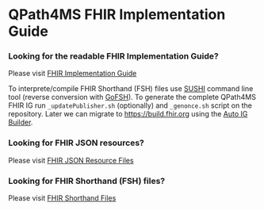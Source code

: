 # QPath4MS FHIR Implementation Guide

### Looking for the readable FHIR Implementation Guide?

Please visit [FHIR Implementation Guide](https://helict.github.io/qpath-fhir-resources/output/)

To interprete/compile FHIR Shorthand (FSH) files use [SUSHI](https://github.com/FHIR/sushi) command line tool (reverse conversion
with [GoFSH](https://github.com/FHIR/GoFSH)). To generate the complete QPath4MS FHIR IG run `_updatePublisher.sh` (optionally) and
`_genonce.sh` script on the repository. Later we can migrate to https://build.fhir.org using the 
[Auto IG Builder](https://github.com/FHIR/auto-ig-builder).

### Looking for FHIR JSON resources?

Please visit [FHIR JSON Resource Files](https://github.com/helict/qpath-fhir-resources/tree/qpath4ms-ig/fsh-generated/resources)

### Looking for FHIR Shorthand (FSH) files?

Please visit [FHIR Shorthand Files](https://github.com/helict/qpath-fhir-resources/tree/qpath4ms-ig/input/fsh)
